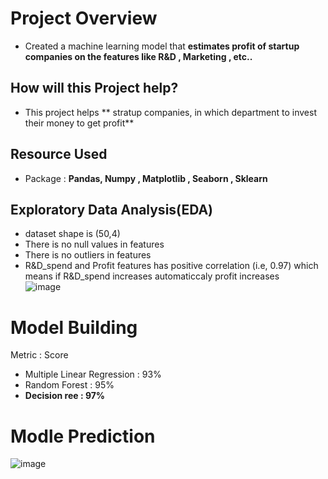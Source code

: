 # Project Overview    
* Created a machine learning model that **estimates profit of startup companies on the features like R&D , Marketing , etc..**       

## How will this Project help?         
* This project helps ** stratup companies, in which department to invest their money to get profit**       
             
## Resource Used      
* Package : **Pandas, Numpy , Matplotlib , Seaborn , Sklearn**      

## Exploratory Data Analysis(EDA)          
  * dataset shape is (50,4)    
  * There is no null values in features     
  * There is no outliers in features      
  * R&D_spend and Profit features has positive correlation (i.e, 0.97)  which means if R&D_spend increases automaticcaly profit increases  
  ![image](https://user-images.githubusercontent.com/71770999/192708835-aa5f16cf-4696-4f08-805f-d20c2efef83a.png)
                   
# Model Building        

Metric : Score
* Multiple Linear Regression : 93%    
* Random Forest : 95%   
* **Decision ree : 97%**       
# Modle Prediction         
![image](https://user-images.githubusercontent.com/71770999/192710825-ca68b6bf-dc2c-4edf-b7a1-a38c75c9bf5b.png)
